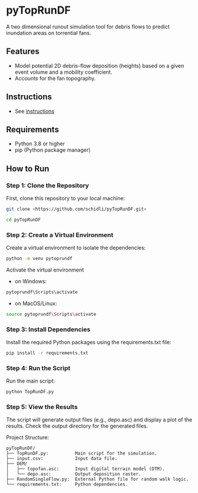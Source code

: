# pyTopRunDF

A two dimensional runout simulation tool for debris flows to predict inundation areas on torrential fans.

## Features

-   Model potential 2D debris-flow deposition (heights) based on a given event volume and a mobility coefficient.
-   Accounts for the fan topography.

## Instructions

-   See [instructions](docs/Instructions.md)

## Requirements

-   Python 3.8 or higher
-   pip (Python package manager)

## How to Run

### Step 1: Clone the Repository

First, clone this repository to your local machine:

``` bash
git clone <https://github.com/schidli/pyTopRunDF.git>

cd pyTopRunDF
```

### Step 2: Create a Virtual Environment

Create a virtual environment to isolate the dependencies:

``` bash
python -m venv pytoprundf
```

Activate the virtual environment

-   on Windows:

``` bash
pytoprundf\Scripts\activate
```

-   on MacOS/Linux:

``` bash
source pytoprundf\Scripts\activate
```

### Step 3: Install Dependencies

Install the required Python packages using the requirements.txt file:

``` bash
pip install -r requirements.txt
```

### Step 4: Run the Script

Run the main script:

``` bash
python TopRunDF.py
```

### Step 5: View the Results

The script will generate output files (e.g., depo.asc) and display a plot of the results.
Check the output directory for the generated files.

Project Structure:

```         
pyTopRunDF/
├── TopRunDF.py:          Main script for the simulation.
├── input.csv:            Input data file.
├── DEM/
│   ├── topofan.asc:      Input digital terrain model (DTM).
│   └── depo.asc:         Output deposition raster.
├── RandomSingleFlow.py:  External Python file for random walk logic.
└── requirements.txt:     Python dependencies.
```

